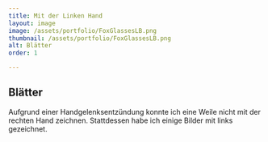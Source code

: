 ```yaml
---
title: Mit der Linken Hand
layout: image
image: /assets/portfolio/FoxGlassesLB.png
thumbnail: /assets/portfolio/FoxGlassesLB.png
alt: Blätter
order: 1

---
```

## Blätter

Aufgrund einer Handgelenksentzündung konnte ich eine Weile nicht mit der rechten Hand zeichnen. Stattdessen habe ich einige Bilder mit links gezeichnet.








